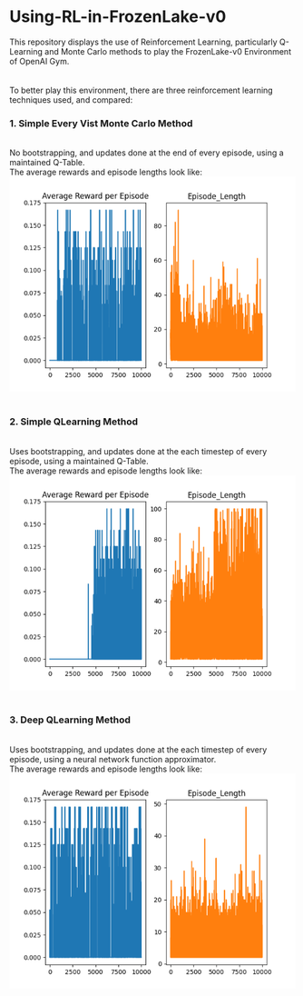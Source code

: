 # Using-RL-in-FrozenLake-v0
This repository displays the use of Reinforcement Learning, particularly Q-Learning and Monte Carlo methods to play the FrozenLake-v0 Environment of OpenAI Gym.  
<br>
<br>
To better play this environment, there are three reinforcement learning techniques used, and compared:
<br>
<h3>1. Simple Every Vist Monte Carlo Method</h2>
<br>No bootstrapping, and updates done at the end of every episode, using a maintained Q-Table.
<br>The average rewards and episode lengths look like:
<br><center><img src="simple_montecarlo.png"></center>
<br>
<h3>2. Simple QLearning Method</h2>
<br>Uses bootstrapping, and updates done at the each timestep of every episode, using a maintained Q-Table.
<br>The average rewards and episode lengths look like:
<br><center><img src="simple_qlearning.png"></center>
<br>
<h3>3. Deep QLearning Method</h2>
<br>Uses bootstrapping, and updates done at the each timestep of every episode, using a neural network function approximator.
<br>The average rewards and episode lengths look like:
<br><center><img src="deep_qlearning.png"></center>
